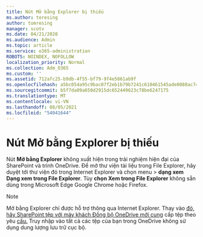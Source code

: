 ```yaml
---
title: Nút Mở bằng Explorer bị thiếu
ms.author: toresing
author: tomresing
manager: scotv
ms.date: 04/21/2020
ms.audience: Admin
ms.topic: article
ms.service: o365-administration
ROBOTS: NOINDEX, NOFOLLOW
localization_priority: Normal
ms.collection: Adm_O365
ms.custom: ''
ms.assetid: 712afc25-b9db-4f55-bf79-9f4e5861ab9f
ms.openlocfilehash: a5bc054a95c9bac07f2eb1b79b7241c610461545ade0088ac74254e6ae4169ae
ms.sourcegitcommit: b5f7da89a650d2915dc652449623c78be6247175
ms.translationtype: MT
ms.contentlocale: vi-VN
ms.lasthandoff: 08/05/2021
ms.locfileid: "54041644"
---
```

# <a name="the-open-with-explorer-button-is-missing"></a>Nút Mở bằng Explorer bị thiếu

Nút **Mở bằng Explorer** không xuất hiện trong trải nghiệm hiện đại của SharePoint và trình OneDrive. Để mở thư viện tài liệu trong File Explorer, hãy duyệt tới thư viện đó trong Internet Explorer và chọn menu \> **dạng xem Dạng xem trong File Explorer**. Tùy **chọn Xem trong File Explorer** không sẵn dùng trong Microsoft Edge Google Chrome hoặc Firefox. 
  
> [!NOTE]
> Mở bằng Explorer chỉ được hỗ trợ thông qua Internet Explorer. Thay vào [đó, hãy SharePoint tệp với máy khách Đồng bộ OneDrive mới cung](https://support.office.com/article/6de9ede8-5b6e-4503-80b2-6190f3354a88.aspx) cấp tệp theo yêu [cầu.](https://support.office.com/article/0e6860d3-d9f3-4971-b321-7092438fb38e.aspx) Truy nhập vào tất cả các tệp của bạn trong OneDrive không sử dụng dung lượng lưu trữ cục bộ. 
  

